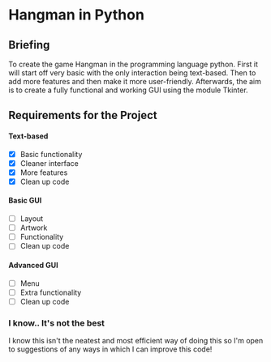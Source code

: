 # Hangman in Python

## Briefing
To create the game Hangman in the programming language python. First it will start off very basic with the only interaction being text-based. Then to add more features and then make it more user-friendly. Afterwards, the aim is to create a fully functional and working GUI using the module Tkinter.

## Requirements for the Project
#### Text-based
- [x] Basic functionality
- [x] Cleaner interface
- [x] More features
- [x] Clean up code
#### Basic GUI
- [ ] Layout
- [ ] Artwork
- [ ] Functionality
- [ ] Clean up code
#### Advanced GUI
- [ ] Menu
- [ ] Extra functionality
- [ ] Clean up code
### I know.. It's not the best

I know this isn't the neatest and most efficient way of doing this so I'm open to suggestions of any ways in which I can improve this code!
